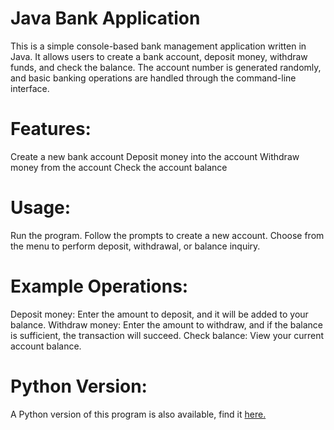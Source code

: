 # Java Bank Application
This is a simple console-based bank management application written in Java. It allows users to create a bank account, deposit money, withdraw funds, and check the balance. The account number is generated randomly, and basic banking operations are handled through the command-line interface.

# Features:
Create a new bank account
Deposit money into the account
Withdraw money from the account
Check the account balance
# Usage:
Run the program.
Follow the prompts to create a new account.
Choose from the menu to perform deposit, withdrawal, or balance inquiry.
# Example Operations:
Deposit money: Enter the amount to deposit, and it will be added to your balance.
Withdraw money: Enter the amount to withdraw, and if the balance is sufficient, the transaction will succeed.
Check balance: View your current account balance.
# Python Version:
A Python version of this program is also available,  find it <a href="https:www.github.com/fred-maina/bank"> here. </a>